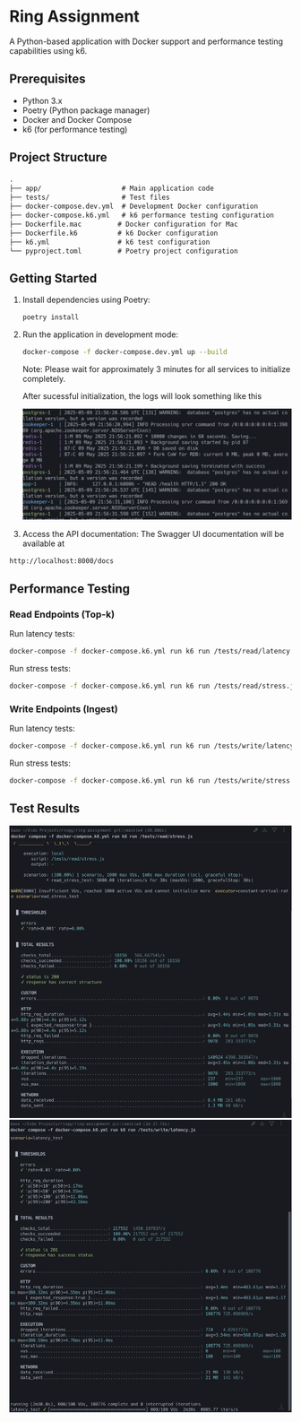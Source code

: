 # Ring Assignment

A Python-based application with Docker support and performance testing capabilities using k6.

## Prerequisites

- Python 3.x
- Poetry (Python package manager)
- Docker and Docker Compose
- k6 (for performance testing)

## Project Structure

```
.
├── app/                    # Main application code
├── tests/                  # Test files
├── docker-compose.dev.yml  # Development Docker configuration
├── docker-compose.k6.yml   # k6 performance testing configuration
├── Dockerfile.mac         # Docker configuration for Mac
├── Dockerfile.k6          # k6 Docker configuration
├── k6.yml                 # k6 test configuration
└── pyproject.toml         # Poetry project configuration
```

## Getting Started

1. Install dependencies using Poetry:

   ```bash
   poetry install
   ```

2. Run the application in development mode:

   ```bash
   docker-compose -f docker-compose.dev.yml up --build
   ```

   Note: Please wait for approximately 3 minutes for all services to initialize completely.

   After sucessful initialization, the logs will look something like this

   ![Init Logs](init.png)

3. Access the API documentation:
   The Swagger UI documentation will be available at

```bash
http://localhost:8000/docs
```

## Performance Testing

### Read Endpoints (Top-k)

Run latency tests:

```bash
docker-compose -f docker-compose.k6.yml run k6 run /tests/read/latency.js
```

Run stress tests:

```bash
docker-compose -f docker-compose.k6.yml run k6 run /tests/read/stress.js
```

### Write Endpoints (Ingest)

Run latency tests:

```bash
docker-compose -f docker-compose.k6.yml run k6 run /tests/write/latency.js
```

Run stress tests:

```bash
docker-compose -f docker-compose.k6.yml run k6 run /tests/write/stress.js
```

## Test Results

![Test Results Example 1](test-1.png)
![Test Results Example 2](test-01.png)
